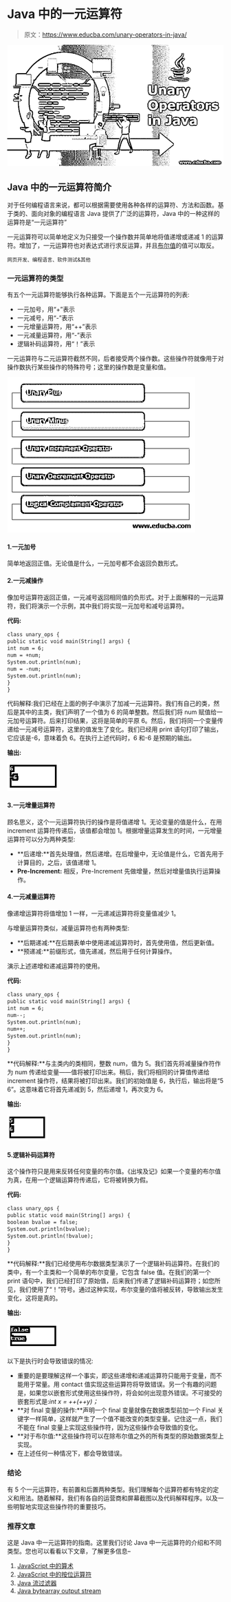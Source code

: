 # Java 中的一元运算符

> 原文：<https://www.educba.com/unary-operators-in-java/>

![Unary Operators in Java](img/3bf309b75132e8f5141e3ff07458e135.png)



## Java 中的一元运算符简介

对于任何编程语言来说，都可以根据需要使用各种各样的运算符、方法和函数。基于类的、面向对象的编程语言 Java 提供了广泛的运算符，Java 中的一种这样的运算符是“一元运算符”

一元运算符可以简单地定义为只接受一个操作数并简单地将值递增或递减 1 的运算符。增加了，一元运算符也对表达式进行求反运算，并且[布尔值](https://www.educba.com/java-booleans/)的值可以取反。

<small>网页开发、编程语言、软件测试&其他</small>

### 一元运算符的类型

有五个一元运算符能够执行各种运算。下面是五个一元运算符的列表:

*   一元加号，用“+”表示
*   一元减号，用“-”表示
*   一元增量运算符，用“++”表示
*   一元减量运算符，用“-”表示
*   逻辑补码运算符，用“！”表示

一元运算符与二元运算符截然不同，后者接受两个操作数。这些操作符就像用于对操作数执行某些操作的特殊符号；这里的操作数是变量和值。

![Types of Unary Operators](img/bce0f2506fc176457a2488e1cfbbd638.png)



#### 1.一元加号

简单地返回正值。无论值是什么，一元加号都不会返回负数形式。

#### 2.一元减操作

像加号运算符返回正值，一元减号返回相同值的负形式。对于上面解释的一元运算符，我们将演示一个示例，其中我们将实现一元加号和减号运算符。

**代码:**

```
class unary_ops {
public static void main(String[] args) {
int num = 6;
num = +num;
System.out.println(num);
num = -num;
System.out.println(num);
}
}
```

代码解释:我们已经在上面的例子中演示了加减一元运算符。我们有自己的类，然后是其中的主类，我们声明了一个值为 6 的简单整数。然后我们将 num 赋值给一元加号运算符。后来打印结果，这将是简单的平原 6。然后，我们将同一个变量传递给一元减号运算符，这里的值发生了变化。我们已经用 print 语句打印了输出，它应该是-6，意味着负 6。在执行上述代码时，6 和-6 是预期的输出。

**输出:**

![Output](img/4ea8e7646e5ee3fac07d6349ba88c178.png)



#### 3.一元增量运算符

顾名思义，这个一元运算符执行的操作是将值递增 1。无论变量的值是什么，在用 increment 运算符传递后，该值都会增加 1。根据增量运算发生的时间，一元增量运算符可以分为两种类型:

*   **后递增:**首先处理值，然后递增。在后增量中，无论值是什么，它首先用于计算目的，之后，该值递增 1。
*   **Pre-Increment:** 相反，Pre-Increment 先做增量，然后对增量值执行运算操作。

#### 4.一元减量运算符

像递增运算符将值增加 1 一样，一元递减运算符将变量值减少 1。

与增量运算符类似，减量运算符也有两种类型:

*   **后期递减:**在后期表单中使用递减运算符时，首先使用值，然后更新值。
*   **预递减:**前缀形式，值先递减，然后用于任何计算操作。

演示上述递增和递减运算符的使用。

**代码:**

```
class unary_ops {
public static void main(String[] args) {
int num = 6;
num--;
System.out.println(num);
num++;
System.out.println(num);
}
}
```

**代码解释:**与主类内的类相同，整数 num，值为 5。我们首先将减量操作符作为 num 传递给变量——值将被打印出来。稍后，我们将相同的计算值传递给 increment 操作符，结果将被打印出来。我们的初始值是 6，执行后，输出将是“5 6”。这意味着它将首先递减到 5，然后递增 1，再次变为 6。

**输出:**

![increment and decrement operators](img/917f07ecda8c2458327aac812dda4675.png)



#### 5.逻辑补码运算符

这个操作符只是用来反转任何变量的布尔值。《出埃及记》如果一个变量的布尔值为真，在用一个逻辑运算符传递后，它将被转换为假。

**代码:**

```
class unary_ops {
public static void main(String[] args) {
boolean bvalue = false;
System.out.println(bvalue);
System.out.println(!bvalue);
}
}
```

**代码解释:**我们已经使用布尔数据类型演示了一个逻辑补码运算符。在我们的类中，有一个主类和一个简单的布尔变量，它包含 false 值。在我们的第一个 print 语句中，我们已经打印了原始值，后来我们传递了逻辑补码运算符；如您所见，我们使用了“！”符号。通过这种实现，布尔变量的值将被反转，导致输出发生变化，这将是真的。

**输出:**

![unary operators in java 3](img/9d85765e7caa4d2c97190849fc0233a5.png)



以下是执行时会导致错误的情况:

*   重要的是要理解这样一个事实，即这些递增和递减运算符只能用于变量，而不能用于常量。用 contact 值实现这些运算符将导致错误。另一个有趣的问题是，如果您以嵌套形式使用这些操作符，将会如何出现意外错误。不可接受的嵌套形式是:*int x = ++(++y)；*
*   **对 final 变量的操作:**声明一个 final 变量就像在数据类型前加一个 Final 关键字一样简单，这样就产生了一个值不能改变的类型变量。记住这一点，我们不能在 final 变量上实现这些操作符，因为这些操作会导致值的变化。
*   **对于布尔值:**这些操作符可以在除布尔值之外的所有类型的原始数据类型上实现。
*   在上述任何一种情况下，都会导致错误。

### 结论

有 5 个一元运算符，有前置和后置两种类型。我们理解每个运算符都有特定的定义和用法。随着解释，我们有各自的运营商和屏幕截图以及代码解释程序。以及一些明智地实现这些操作符的重要技巧。

### 推荐文章

这是 Java 中一元运算符的指南。这里我们讨论 Java 中一元运算符的介绍和不同类型。您也可以看看以下文章，了解更多信息–

1.  [JavaScript 中的算术](https://www.educba.com/arithmetic-operators-in-javascript/)
2.  [JavaScript 中的按位运算符](https://www.educba.com/bitwise-operators-in-javascript/)
3.  [Java 流过滤器](https://www.educba.com/java-stream-filter/)
4.  [Java bytearray output stream](https://www.educba.com/java-bytearrayoutputstream/)





